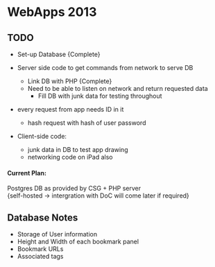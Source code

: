 # WebApps 2013

  
## TODO

 - Set-up Database {Complete}  
 - Server side code to get commands from network to serve DB  
    - Link DB with PHP {Complete}
    - Need to be able to listen on network and return requested data
      - Fill DB with junk data for testing throughout 

 - every request from app needs ID in it  
    - hash request with hash of user password

 - Client-side code:  
    - junk data in DB to test app drawing  
    - networking code on iPad also  

  
  
#### Current Plan:  
Postgres DB as provided by CSG + PHP server  
{self-hosted -> intergration with DoC will come later if required}  
  
  
  
## Database Notes

 - Storage of User information
 - Height and Width of each bookmark panel
 - Bookmark URLs
 - Associated tags

